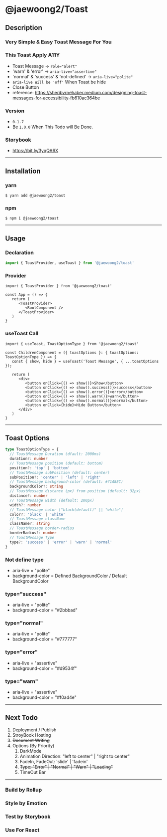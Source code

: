 # @jaewoong2/Toast

## Description

### Very Simple & Easy Toast Message For You

### This Toast Apply A11Y

- Toast Message -> `role="alert"`
- 'warn' & 'error' -> `aria-live="assertive"`
- 'normal' & 'success' & 'not-defined' -> `aria-live="polite"`
- `aria-live Will be 'off'` When Toast be hide
- Close Button 
- reference: https://sheribyrnehaber.medium.com/designing-toast-messages-for-accessibility-fb610ac364be


### Version
- `0.1.7`
- Be `1.0.0` When This Todo will Be Done.
  
### Storybook
- https://bit.ly/3yqQA6X
---

## Installation

### yarn
```
$ yarn add @jaewoong2/toast
```
### npm

```
$ npm i @jaewoong2/toast
```

---
## Usage

### Declaration

```ts
import { ToastProvider, useToast } from '@jaewoong2/toast'
```

### Provider

```tsx
import { ToastProvider } from '@jaewoong2/toast'

const App = () => {
   return (
      <ToastProvider>
         <RootComponent />
      </ToastProvider>
   )
}
```

### useToast Call
```tsx
import { useToast, ToastOptionType } from '@jaewoong2/toast'

const ChildrenComponent = ({ toastOptions }: { toastOptions: ToastOptionType }) => {
   const { show, hide } = useToast('Toast Message', { ...toastOptions });
   
   return (
      <div>
         <button onClick={() => show()}>Show</button>
         <button onClick={() => show().success()}>success</button>
         <button onClick={() => show().error()}>error</button>
         <button onClick={() => show().warn()}>warn</button>
         <button onClick={() => show().normal()}>normal</button>
         <button onClick={hide}>Hide Button</button>
      </div>
   )
}

```

---
## Toast Options
```ts
type ToastOptionType = {
  // ToastMessage Duration (dfault: 2000ms)
  duration?: number
  // ToastMessage position (default: bottom)
  position?: 'top' | 'bottom'
  // ToastMessage subPosition (default: center)
  subPosition?: 'center' | 'left' | 'right'
  // ToastMessage background-color (default: #71A8EC)
  backgroundColor?: string
  // ToastMessage distance (px) from position (default: 32px)
  distance?: number
  // ToastMessage width (default: 200px)
  width?: number
  // ToastMessage color ["black(default)" || "white"]
  color?: 'black' | 'white'
  // ToastMessage className
  className?: string
  // ToastMessage border-radius
  borderRadius?: number
  // ToastMessage Type 
  type?: 'success' | 'error' | 'warn' | 'normal'
}
```

### Not define type
- aria-live = "polite"
- background-color = Defined BackgroundColor / Default BackgroundColor

### type="success"
- aria-live = "polite"
- background-color = "#2bbbad"

### type="normal"
- aria-live = "polite"
- background-color = "#777777"

### type="error"
- aria-live = "assertive"
- background-color = "#d9534f"

### type="warn"
- aria-live = "assertive"
- background-color = "#f0ad4e"

---
## Next Todo
1. Deployment / Publish
2. StroyBook Hosting
3. ~~Document Writing~~
4. Options (By Priority)
   1. DarkMode 
   2. Animation Direction: "left to center" | "right to center"
   3. FadeIn, FadeOut: 'slide' | 'fadein'
   4. ~~Type: "Error" | "Normal" | "Warn" | "Loading"~~
   5. TimeOut Bar
---

### Build by Rollup
### Style by Emotion
### Test by Storybook
### Use For React